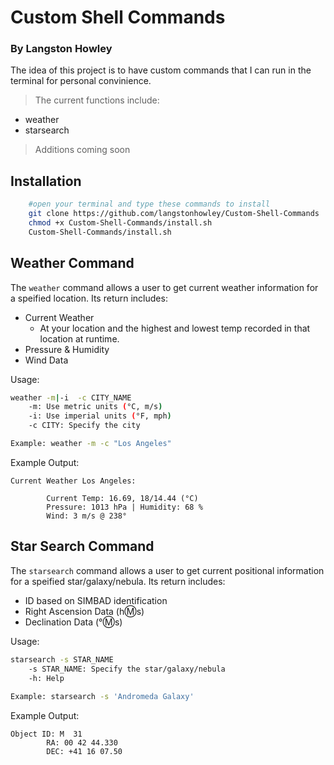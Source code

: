 # Custom Shell Commands
### By Langston Howley

The idea of this project is to have custom commands that I can run in the terminal for personal convinience.

> The current functions include:
- weather
- starsearch

> Additions coming soon



## Installation

```bash
    #open your terminal and type these commands to install
    git clone https://github.com/langstonhowley/Custom-Shell-Commands
    chmod +x Custom-Shell-Commands/install.sh
    Custom-Shell-Commands/install.sh
```

## Weather Command

The `weather` command allows a user to get current weather information for a speified location. Its return includes: 

- Current Weather
    - At your location and the highest and lowest temp recorded in that location at runtime.
- Pressure & Humidity
- Wind Data

Usage:
```bash
weather -m|-i  -c CITY_NAME
    -m: Use metric units (°C, m/s)
    -i: Use imperial units (°F, mph)
    -c CITY: Specify the city

Example: weather -m -c "Los Angeles"
```

Example Output:
```
Current Weather Los Angeles:

        Current Temp: 16.69, 18/14.44 (°C)
        Pressure: 1013 hPa | Humidity: 68 %
        Wind: 3 m/s @ 238°
```

## Star Search Command

The `starsearch` command allows a user to get current positional information for a speified star/galaxy/nebula. Its return includes: 

- ID based on SIMBAD identification
- Right Ascension Data (h:m:s)
- Declination Data (°:m:s)

Usage:
```bash
starsearch -s STAR_NAME
    -s STAR_NAME: Specify the star/galaxy/nebula
	-h: Help
	
Example: starsearch -s 'Andromeda Galaxy'
```
Example Output:
```
Object ID: M  31
        RA: 00 42 44.330
        DEC: +41 16 07.50
```